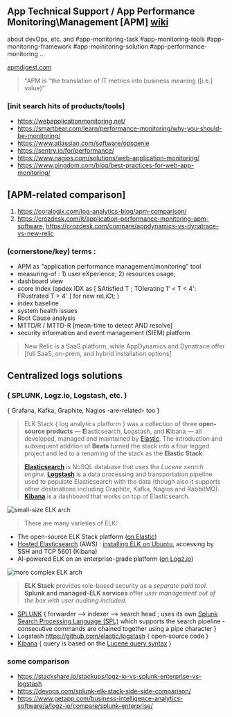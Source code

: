 ## App Technical Support / App Performance Monitoring\Management [APM] [wiki](https://en.wikipedia.org/wiki/Application_performance_management)

about devOps, etc. and #app-monitoring-task #app-monitoring-tools #app-monitoring-framework #app-moinitoring-solution #app-performance-monitoring ... 

[apmdigest.com](https://www.apmdigest.com/the-anatomy-of-apm-4-foundational-elements-to-a-successful-strategy)
> "APM is "the translation of IT metrics into business meaning ([i.e.] value)" 

### [init search hits of products/tools]

- https://webapplicationmonitoring.net/
- https://smartbear.com/learn/performance-monitoring/why-you-should-be-monitoring/
- https://www.atlassian.com/software/opsgenie
- https://sentry.io/for/performance/
- https://www.nagios.com/solutions/web-application-monitoring/
- https://www.pingdom.com/blog/best-practices-for-web-app-monitoring/


## [APM-related comparison] 

1. https://coralogix.com/log-analytics-blog/apm-comparison/
2. https://crozdesk.com/it/application-performance-monitoring-apm-software, https://crozdesk.com/compare/appdynamics-vs-dynatrace-vs-new-relic 

### (cornerstone/key) terms : 
- APM as "application performance management/monitoring" tool 
- measuring-of : 1) user eXperience; 2) resources usage; 
- dashboard view 
- score index (apdex IDX as [ SAtisfied T ; TOlerating 1' < T < 4': FRustrated T > 4' ] for new reLiCt; )
- index baseline 
- system health issues 
- Root Cause analysis
- MTTD/R / MTTD-R [mean-time to detect AND resolve]
- security information and event management (SIEM) platform

> New Relic is a SaaS platform, while AppDynamics and Dynatrace offer [full SaaS, on-prem, and hybrid installation options] 

## Centralized logs solutions 
### ( SPLUNK, Logz.io, Logstash, etc. ) 
{ Grafana, Kafka, Graphite, Nagios -are-related- too } 

> ELK Stack { log analytics platform } was a collection of three **open-source products** — **E**lasticsearch, **L**ogstash, and **K**ibana — all developed, managed and maintained by [Elastic](https://www.elastic.co/). The introduction and subsequent addition of **Beats** turned the stack into a four legged project and led to a renaming of the stack as the **Elastic Stack**.

> [**Elasticsearch**](https://logz.io/tag/elasticsearch/) is NoSQL database that uses the _Lucene search engine_. [**Logstash**](https://logz.io/tag/logstash/) is a data processing and transportation pipeline used to populate Elasticsearch with the data (though also it supports other destinations including Graphite, Kafka, Nagios and RabbitMQ). [**Kibana**](https://logz.io/tag/kibana/) is a dashboard that works on top of Elasticsearch. 

![small-size ELK arch](https://logz.io/wp-content/uploads/2018/08/image21-1024x328.png)

> There are many varieties of ELK:
- The open-source ELK Stack platform ([on Elastic](https://www.elastic.co/webinars/introduction-elk-stack))
- [Hosted Elasticsearch](https://aws.amazon.com/elasticsearch-service/) (AWS) : [installing ELK on Ubuntu](https://logz.io/learn/complete-guide-elk-stack/#installing-elk), accessing by SSH and TCP 5601 (Kibana) 
- AI-powered ELK on an enterprise-grade platform ([on Logz.io](https://logz.io/platform/))

![more complex ELK arch](https://logz.io/wp-content/uploads/2018/08/image6-1024x422.png) 

> **ELK Stack** provides role-based security as a _separate paid tool_. **Splunk and managed-ELK services** offer _user management out of the box with user auditing included_.

* [SPLUNK](https://www.splunk.com)  { forwarder --> indexer --> search head ; uses its own [Splunk Search Processing Language (SPL)](https://www.splunk.com/en_us/resources/search-processing-language.html) which supports the search pipeline - consecutive commands are chained together using a pipe character } 
* Logstash https://github.com/elastic/logstash  { open-source code }
* [Kibana](https://www.elastic.co/kibana)  { query is based on the [Lucene query syntax](https://lucene.apache.org/core/3_5_0/queryparsersyntax.html) }

### some comparison 
- https://stackshare.io/stackups/logz-io-vs-splunk-enterprise-vs-logstash
- https://devops.com/splunk-elk-stack-side-side-comparison/
- https://www.getapp.com/business-intelligence-analytics-software/a/logz-io/compare/splunk-enterprise/
